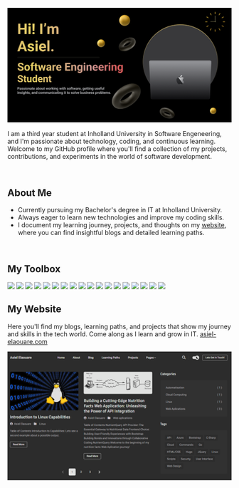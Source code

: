 
![Banner](./banner.png)

I am a third year student at Inholland University in Software Engeneering, and I'm passionate about technology, coding, and continuous learning. Welcome to my GitHub profile where you'll find a collection of my projects, contributions, and experiments in the world of software development.

<br>

## About Me

-  Currently pursuing my Bachelor's degree in IT at Inholland University.
-  Always eager to learn new technologies and improve my coding skills.
-  I document my learning journey, projects, and thoughts on my [website](https://portfolio.asiel-elaouare.com), where you can find insightful blogs and detailed learning paths.

 <br>

 
## My Toolbox
<img width="50px" height="auto" src="https://cdn.jsdelivr.net/gh/devicons/devicon@latest/icons/dot-net/dot-net-original.svg" /> <img width="50px" height="auto" src="https://cdn.jsdelivr.net/gh/devicons/devicon@latest/icons/csharp/csharp-original.svg" /> <img width="50px" height="auto" src="https://cdn.jsdelivr.net/gh/devicons/devicon@latest/icons/linux/linux-original.svg" />
<img width="50px" height="auto" src="https://cdn.jsdelivr.net/gh/devicons/devicon@latest/icons/azuresqldatabase/azuresqldatabase-original.svg" />
<img width="50px" height="auto" src="https://cdn.jsdelivr.net/gh/devicons/devicon@latest/icons/azure/azure-original.svg" />
<img width="50px" height="auto" src="https://cdn.jsdelivr.net/gh/devicons/devicon@latest/icons/unifiedmodelinglanguage/unifiedmodelinglanguage-original.svg" />
<img width="50px" height="auto" src="https://cdn.jsdelivr.net/gh/devicons/devicon@latest/icons/javascript/javascript-original.svg" />
<img width="50px" height="auto" src="https://cdn.jsdelivr.net/gh/devicons/devicon@latest/icons/html5/html5-original-wordmark.svg" />
<img width="50px" height="auto" src="https://cdn.jsdelivr.net/gh/devicons/devicon@latest/icons/css3/css3-original-wordmark.svg" />
<img width="50px" height="auto" src="https://cdn.jsdelivr.net/gh/devicons/devicon@latest/icons/bootstrap/bootstrap-original.svg" />
<img width="50px" height="auto" src="https://cdn.jsdelivr.net/gh/devicons/devicon@latest/icons/jquery/jquery-original-wordmark.svg" />
<img width="50px" height="auto" src="https://cdn.jsdelivr.net/gh/devicons/devicon@latest/icons/figma/figma-original.svg" />
<img width="50px" height="auto" src="https://cdn.jsdelivr.net/gh/devicons/devicon@latest/icons/spring/spring-original.svg" />
<img width="50px" height="auto" src="https://cdn.jsdelivr.net/gh/devicons/devicon@latest/icons/tailwindcss/tailwindcss-original-wordmark.svg" />
<img width="50px" height="auto" src="https://cdn.jsdelivr.net/gh/devicons/devicon@latest/icons/vuejs/vuejs-original.svg" />
<img width="50px" height="auto" src="https://cdn.jsdelivr.net/gh/devicons/devicon@latest/icons/php/php-original.svg" />
<img width="50px" height="auto" src="https://cdn.jsdelivr.net/gh/devicons/devicon@latest/icons/java/java-original-wordmark.svg" />
<img width="50px" height="auto" src="https://cdn.jsdelivr.net/gh/devicons/devicon@latest/icons/mongodb/mongodb-original-wordmark.svg" />




## My Website
Here you'll find my blogs, learning paths, and projects that show my journey and skills in the tech world. Come along as I learn and grow in IT. [asiel-elaouare.com ](https://asiel-elaouare.com)

![Website SS](./website.png)
